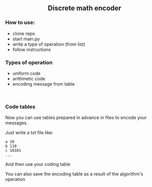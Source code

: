 <h2 align="center">Discrete math encoder</h2>

<h3>How to use:</h3>
<ul> 
    <li>clone repo</li>
    <li>start main.py</li>
    <li>write a type of operation (from list)</li>
    <li>follow instructions</li>
</ul>

<h3>Types of operation</h3>
<ul>
    <li>uniform code</li>
    <li>arithmetic code</li>
    <li>encoding message from table</li>
</ul>

<br>

<h3>Code tables</h3>
Now you can use tables prepared in advance in files to encode your messages.

<br>

Just write a txt file like:
```
a 10
b 110
c 10101
...
```

And then use your coding table
<br>

You can also save the encoding table as a result of the algorithm's operation
